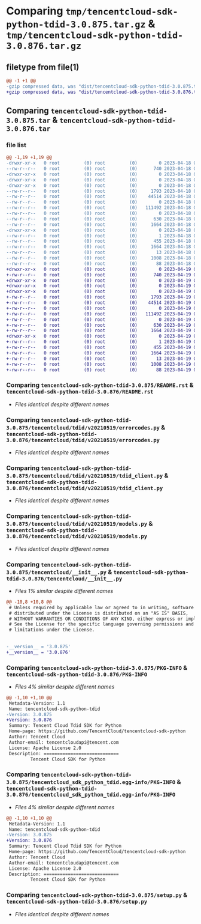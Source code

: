 # Comparing `tmp/tencentcloud-sdk-python-tdid-3.0.875.tar.gz` & `tmp/tencentcloud-sdk-python-tdid-3.0.876.tar.gz`

## filetype from file(1)

```diff
@@ -1 +1 @@
-gzip compressed data, was "dist/tencentcloud-sdk-python-tdid-3.0.875.tar", last modified: Tue Apr 18 00:58:09 2023, max compression
+gzip compressed data, was "dist/tencentcloud-sdk-python-tdid-3.0.876.tar", last modified: Wed Apr 19 00:39:23 2023, max compression
```

## Comparing `tencentcloud-sdk-python-tdid-3.0.875.tar` & `tencentcloud-sdk-python-tdid-3.0.876.tar`

### file list

```diff
@@ -1,19 +1,19 @@
-drwxr-xr-x   0 root         (0) root         (0)        0 2023-04-18 00:58:09.000000 tencentcloud-sdk-python-tdid-3.0.875/
--rw-r--r--   0 root         (0) root         (0)      740 2023-04-18 00:58:09.000000 tencentcloud-sdk-python-tdid-3.0.875/README.rst
-drwxr-xr-x   0 root         (0) root         (0)        0 2023-04-18 00:58:09.000000 tencentcloud-sdk-python-tdid-3.0.875/tencentcloud/
-drwxr-xr-x   0 root         (0) root         (0)        0 2023-04-18 00:58:09.000000 tencentcloud-sdk-python-tdid-3.0.875/tencentcloud/tdid/
-drwxr-xr-x   0 root         (0) root         (0)        0 2023-04-18 00:58:09.000000 tencentcloud-sdk-python-tdid-3.0.875/tencentcloud/tdid/v20210519/
--rw-r--r--   0 root         (0) root         (0)     1793 2023-04-18 00:58:09.000000 tencentcloud-sdk-python-tdid-3.0.875/tencentcloud/tdid/v20210519/errorcodes.py
--rw-r--r--   0 root         (0) root         (0)    44514 2023-04-18 00:58:09.000000 tencentcloud-sdk-python-tdid-3.0.875/tencentcloud/tdid/v20210519/tdid_client.py
--rw-r--r--   0 root         (0) root         (0)        0 2023-04-18 00:58:09.000000 tencentcloud-sdk-python-tdid-3.0.875/tencentcloud/tdid/v20210519/__init__.py
--rw-r--r--   0 root         (0) root         (0)   111492 2023-04-18 00:58:09.000000 tencentcloud-sdk-python-tdid-3.0.875/tencentcloud/tdid/v20210519/models.py
--rw-r--r--   0 root         (0) root         (0)        0 2023-04-18 00:58:09.000000 tencentcloud-sdk-python-tdid-3.0.875/tencentcloud/tdid/__init__.py
--rw-r--r--   0 root         (0) root         (0)      630 2023-04-18 00:58:09.000000 tencentcloud-sdk-python-tdid-3.0.875/tencentcloud/__init__.py
--rw-r--r--   0 root         (0) root         (0)     1664 2023-04-18 00:58:09.000000 tencentcloud-sdk-python-tdid-3.0.875/PKG-INFO
-drwxr-xr-x   0 root         (0) root         (0)        0 2023-04-18 00:58:09.000000 tencentcloud-sdk-python-tdid-3.0.875/tencentcloud_sdk_python_tdid.egg-info/
--rw-r--r--   0 root         (0) root         (0)        1 2023-04-18 00:58:09.000000 tencentcloud-sdk-python-tdid-3.0.875/tencentcloud_sdk_python_tdid.egg-info/dependency_links.txt
--rw-r--r--   0 root         (0) root         (0)      455 2023-04-18 00:58:09.000000 tencentcloud-sdk-python-tdid-3.0.875/tencentcloud_sdk_python_tdid.egg-info/SOURCES.txt
--rw-r--r--   0 root         (0) root         (0)     1664 2023-04-18 00:58:09.000000 tencentcloud-sdk-python-tdid-3.0.875/tencentcloud_sdk_python_tdid.egg-info/PKG-INFO
--rw-r--r--   0 root         (0) root         (0)       13 2023-04-18 00:58:09.000000 tencentcloud-sdk-python-tdid-3.0.875/tencentcloud_sdk_python_tdid.egg-info/top_level.txt
--rw-r--r--   0 root         (0) root         (0)     1008 2023-04-18 00:58:09.000000 tencentcloud-sdk-python-tdid-3.0.875/setup.py
--rw-r--r--   0 root         (0) root         (0)       88 2023-04-18 00:58:09.000000 tencentcloud-sdk-python-tdid-3.0.875/setup.cfg
+drwxr-xr-x   0 root         (0) root         (0)        0 2023-04-19 00:39:23.000000 tencentcloud-sdk-python-tdid-3.0.876/
+-rw-r--r--   0 root         (0) root         (0)      740 2023-04-19 00:39:23.000000 tencentcloud-sdk-python-tdid-3.0.876/README.rst
+drwxr-xr-x   0 root         (0) root         (0)        0 2023-04-19 00:39:23.000000 tencentcloud-sdk-python-tdid-3.0.876/tencentcloud/
+drwxr-xr-x   0 root         (0) root         (0)        0 2023-04-19 00:39:23.000000 tencentcloud-sdk-python-tdid-3.0.876/tencentcloud/tdid/
+drwxr-xr-x   0 root         (0) root         (0)        0 2023-04-19 00:39:23.000000 tencentcloud-sdk-python-tdid-3.0.876/tencentcloud/tdid/v20210519/
+-rw-r--r--   0 root         (0) root         (0)     1793 2023-04-19 00:39:23.000000 tencentcloud-sdk-python-tdid-3.0.876/tencentcloud/tdid/v20210519/errorcodes.py
+-rw-r--r--   0 root         (0) root         (0)    44514 2023-04-19 00:39:23.000000 tencentcloud-sdk-python-tdid-3.0.876/tencentcloud/tdid/v20210519/tdid_client.py
+-rw-r--r--   0 root         (0) root         (0)        0 2023-04-19 00:39:23.000000 tencentcloud-sdk-python-tdid-3.0.876/tencentcloud/tdid/v20210519/__init__.py
+-rw-r--r--   0 root         (0) root         (0)   111492 2023-04-19 00:39:23.000000 tencentcloud-sdk-python-tdid-3.0.876/tencentcloud/tdid/v20210519/models.py
+-rw-r--r--   0 root         (0) root         (0)        0 2023-04-19 00:39:23.000000 tencentcloud-sdk-python-tdid-3.0.876/tencentcloud/tdid/__init__.py
+-rw-r--r--   0 root         (0) root         (0)      630 2023-04-19 00:39:23.000000 tencentcloud-sdk-python-tdid-3.0.876/tencentcloud/__init__.py
+-rw-r--r--   0 root         (0) root         (0)     1664 2023-04-19 00:39:23.000000 tencentcloud-sdk-python-tdid-3.0.876/PKG-INFO
+drwxr-xr-x   0 root         (0) root         (0)        0 2023-04-19 00:39:23.000000 tencentcloud-sdk-python-tdid-3.0.876/tencentcloud_sdk_python_tdid.egg-info/
+-rw-r--r--   0 root         (0) root         (0)        1 2023-04-19 00:39:23.000000 tencentcloud-sdk-python-tdid-3.0.876/tencentcloud_sdk_python_tdid.egg-info/dependency_links.txt
+-rw-r--r--   0 root         (0) root         (0)      455 2023-04-19 00:39:23.000000 tencentcloud-sdk-python-tdid-3.0.876/tencentcloud_sdk_python_tdid.egg-info/SOURCES.txt
+-rw-r--r--   0 root         (0) root         (0)     1664 2023-04-19 00:39:23.000000 tencentcloud-sdk-python-tdid-3.0.876/tencentcloud_sdk_python_tdid.egg-info/PKG-INFO
+-rw-r--r--   0 root         (0) root         (0)       13 2023-04-19 00:39:23.000000 tencentcloud-sdk-python-tdid-3.0.876/tencentcloud_sdk_python_tdid.egg-info/top_level.txt
+-rw-r--r--   0 root         (0) root         (0)     1008 2023-04-19 00:39:23.000000 tencentcloud-sdk-python-tdid-3.0.876/setup.py
+-rw-r--r--   0 root         (0) root         (0)       88 2023-04-19 00:39:23.000000 tencentcloud-sdk-python-tdid-3.0.876/setup.cfg
```

### Comparing `tencentcloud-sdk-python-tdid-3.0.875/README.rst` & `tencentcloud-sdk-python-tdid-3.0.876/README.rst`

 * *Files identical despite different names*

### Comparing `tencentcloud-sdk-python-tdid-3.0.875/tencentcloud/tdid/v20210519/errorcodes.py` & `tencentcloud-sdk-python-tdid-3.0.876/tencentcloud/tdid/v20210519/errorcodes.py`

 * *Files identical despite different names*

### Comparing `tencentcloud-sdk-python-tdid-3.0.875/tencentcloud/tdid/v20210519/tdid_client.py` & `tencentcloud-sdk-python-tdid-3.0.876/tencentcloud/tdid/v20210519/tdid_client.py`

 * *Files identical despite different names*

### Comparing `tencentcloud-sdk-python-tdid-3.0.875/tencentcloud/tdid/v20210519/models.py` & `tencentcloud-sdk-python-tdid-3.0.876/tencentcloud/tdid/v20210519/models.py`

 * *Files identical despite different names*

### Comparing `tencentcloud-sdk-python-tdid-3.0.875/tencentcloud/__init__.py` & `tencentcloud-sdk-python-tdid-3.0.876/tencentcloud/__init__.py`

 * *Files 1% similar despite different names*

```diff
@@ -10,8 +10,8 @@
 # Unless required by applicable law or agreed to in writing, software
 # distributed under the License is distributed on an "AS IS" BASIS,
 # WITHOUT WARRANTIES OR CONDITIONS OF ANY KIND, either express or implied.
 # See the License for the specific language governing permissions and
 # limitations under the License.
 
 
-__version__ = '3.0.875'
+__version__ = '3.0.876'
```

### Comparing `tencentcloud-sdk-python-tdid-3.0.875/PKG-INFO` & `tencentcloud-sdk-python-tdid-3.0.876/PKG-INFO`

 * *Files 4% similar despite different names*

```diff
@@ -1,10 +1,10 @@
 Metadata-Version: 1.1
 Name: tencentcloud-sdk-python-tdid
-Version: 3.0.875
+Version: 3.0.876
 Summary: Tencent Cloud Tdid SDK for Python
 Home-page: https://github.com/TencentCloud/tencentcloud-sdk-python
 Author: Tencent Cloud
 Author-email: tencentcloudapi@tencent.com
 License: Apache License 2.0
 Description: ============================
         Tencent Cloud SDK for Python
```

### Comparing `tencentcloud-sdk-python-tdid-3.0.875/tencentcloud_sdk_python_tdid.egg-info/PKG-INFO` & `tencentcloud-sdk-python-tdid-3.0.876/tencentcloud_sdk_python_tdid.egg-info/PKG-INFO`

 * *Files 4% similar despite different names*

```diff
@@ -1,10 +1,10 @@
 Metadata-Version: 1.1
 Name: tencentcloud-sdk-python-tdid
-Version: 3.0.875
+Version: 3.0.876
 Summary: Tencent Cloud Tdid SDK for Python
 Home-page: https://github.com/TencentCloud/tencentcloud-sdk-python
 Author: Tencent Cloud
 Author-email: tencentcloudapi@tencent.com
 License: Apache License 2.0
 Description: ============================
         Tencent Cloud SDK for Python
```

### Comparing `tencentcloud-sdk-python-tdid-3.0.875/setup.py` & `tencentcloud-sdk-python-tdid-3.0.876/setup.py`

 * *Files identical despite different names*

